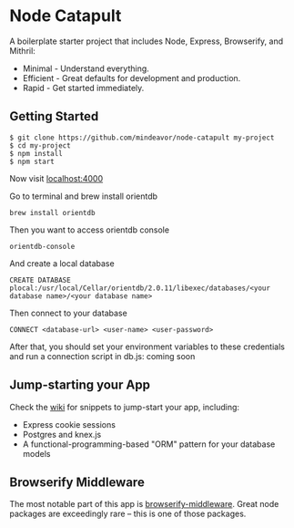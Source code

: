 # Node Catapult

A boilerplate starter project that includes Node, Express, Browserify, and Mithril:

* Minimal - Understand everything.
* Efficient - Great defaults for development and production.
* Rapid - Get started immediately.

## Getting Started

```
$ git clone https://github.com/mindeavor/node-catapult my-project
$ cd my-project
$ npm install
$ npm start
```

Now visit [localhost:4000](http://localhost:4000/)

Go to terminal and brew install orientdb

```brew install orientdb```

Then you want to access orientdb console

```orientdb-console```

And create a local database

```CREATE DATABASE plocal:/usr/local/Cellar/orientdb/2.0.11/libexec/databases/<your database name>/<your database name>```

Then connect to your database

```CONNECT <database-url> <user-name> <user-password>```

After that, you should set your environment variables to these credentials and run a connection script in db.js: coming soon

## Jump-starting your App

Check the [wiki](https://github.com/mindeavor/node-catapult/wiki) for snippets to jump-start your app, including:

- Express cookie sessions
- Postgres and knex.js
- A functional-programming-based "ORM" pattern for your database models

## Browserify Middleware

The most notable part of this app is [browserify-middleware](https://github.com/ForbesLindesay/browserify-middleware). Great node packages are exceedingly rare – this is one of those packages.
